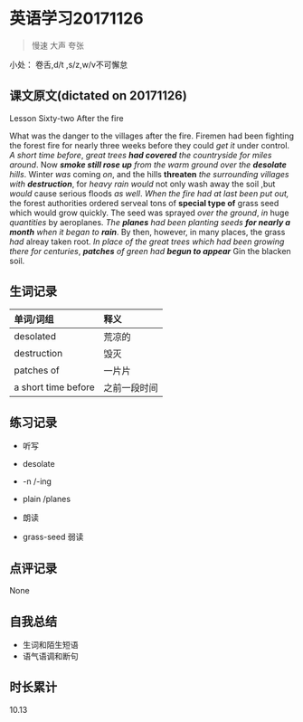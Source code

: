 # 英语学习20171126

> 慢速 大声 夸张

小处： 卷舌,d/t ,s/z,w/v不可懈怠

## 课文原文(dictated on 20171126)
Lesson Sixty-two  After the fire

What was the danger to the villages after the fire.
Firemen had been fighting the forest fire for nearly three weeks before they could _get it_ under control.
_A short time before_, _great trees **had covered** the countryside for miles around_.
Now _**smoke still rose up** from the warm ground over the **desolate** hills_.
Winter _was_ coming _on_, and the hills **threaten** _the surrounding villages with **destruction**_, for _heavy rain would_ not only wash away the soil ,but _would_ cause serious floods _as well_.
_When the fire _had_ at last been put out,_ the forest authorities ordered serveal tons of **special type of** grass seed which would grow quickly.
The seed was sprayed _over the ground_, _in_ huge _quantities_ by aeroplanes.
_The **planes** had been planting seeds **for nearly a month**  when it began to **rain**_.
By then, however, in many places, the grass _had_ alreay taken root.
_In place of the great trees which had _been growing_ there for centuries_, _**patches** of green had **begun to appear**_ Gin the blacken soil.

## 生词记录
| 单词/词组 | 释义   |
| :---- | :--- |
| desolated | 荒凉的 |
| destruction | 毁灭 |
| patches of | 一片片 |
| a short time before |之前一段时间|


## 练习记录
* 听写
 * desolate
 * -n /-ing
 * plain /planes

* 朗读
 * grass-seed 弱读

## 点评记录
None

## 自我总结
* 生词和陌生短语
* 语气语调和断句

## 时长累计
10.13
